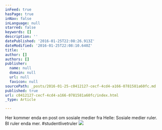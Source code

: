 ```yaml
---
inFeed: true
hasPage: true
inNav: false
inLanguage: null
starred: false
keywords: []
description: ''
datePublished: '2016-01-25T22:08:26.913Z'
dateModified: '2016-01-25T22:08:10.640Z'
title: ''
author: []
authors: []
publisher:
  name: null
  domain: null
  url: null
  favicon: null
sourcePath: _posts/2016-01-25-c0412127-cecf-4cd4-a166-0781581a60fc.md
published: true
url: c0412127-cecf-4cd4-a166-0781581a60fc/index.html
_type: Article

---
```

Her kommer enda en post om sosiale medier fra Helle: Sosiale medier ruler. BI ruler enda mer. \#studentlivetruler
![](https://the-grid-user-content.s3-us-west-2.amazonaws.com/eba098e4-aaea-4bfe-8bb4-12365427ed0a.jpg)